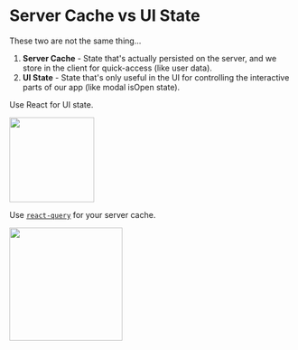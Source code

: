 # Server Cache vs UI State

These two are not the same thing...

1. **Server Cache** - State that's actually persisted on the server, and we store in
   the client for quick-access (like user data).
2. **UI State** - State that's only useful in the UI for controlling the
   interactive parts of our app (like modal isOpen state).

Use React for UI state.

<img src="https://user-images.githubusercontent.com/8647704/123887930-64e76800-d920-11eb-90c7-8934cb183049.png" alt="" width="150px" />

Use [`react-query`](https://react-query.tanstack.com/) for your server cache.

<img src="https://user-images.githubusercontent.com/8647704/123887851-38cbe700-d920-11eb-8348-5362526b8d58.png" alt="" width="200px" />
